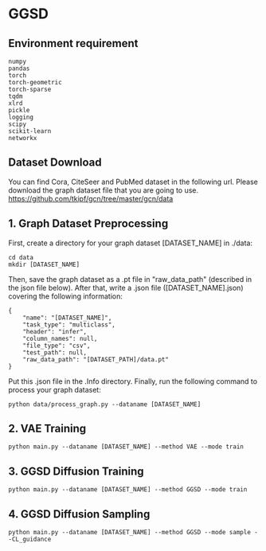 # GGSD

## Environment requirement
```
numpy
pandas
torch
torch-geometric
torch-sparse
tqdm
xlrd
pickle
logging
scipy
scikit-learn
networkx
```

## Dataset Download
You can find Cora, CiteSeer and PubMed dataset in the following url. Please download the graph dataset file that you are going to use.
https://github.com/tkipf/gcn/tree/master/gcn/data

## 1. Graph Dataset Preprocessing
First, create a directory for your graph dataset [DATASET_NAME] in ./data:
```
cd data
mkdir [DATASET_NAME]
```
Then, save the graph dataset as a .pt file in "raw_data_path" (described in the json file below).
After that, write a .json file ([DATASET_NAME].json) covering the following information:
```
{
    "name": "[DATASET_NAME]",
    "task_type": "multiclass",
    "header": "infer",
    "column_names": null,
    "file_type": "csv",
    "test_path": null,
    "raw_data_path": "[DATASET_PATH]/data.pt"
}
```
Put this .json file in the .Info directory.
Finally, run the following command to process your graph dataset:
```
python data/process_graph.py --dataname [DATASET_NAME]
```

## 2. VAE Training
```
python main.py --dataname [DATASET_NAME] --method VAE --mode train
```

## 3. GGSD Diffusion Training
```
python main.py --dataname [DATASET_NAME] --method GGSD --mode train
```

## 4. GGSD Diffusion Sampling
```
python main.py --dataname [DATASET_NAME] --method GGSD --mode sample --CL_guidance
```
